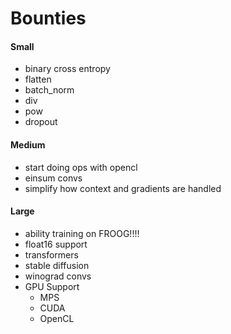 # Bounties

#### Small   <!-- ez money  -->
- binary cross entropy
- flatten
- batch_norm
- div
- pow
- dropout 
#### Medium  <!-- mid tier -->
- start doing ops with opencl
- einsum convs
- simplify how context and gradients are handled
#### Large <!-- EXPERT LEVEL!!!  -->
- ability training on FROOG!!!!
- float16 support
- transformers
- stable diffusion
- winograd convs
- GPU Support
  - MPS
  - CUDA
  - OpenCL